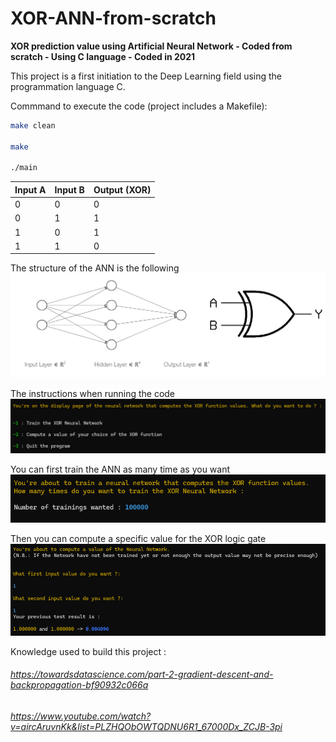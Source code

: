 # XOR-ANN-from-scratch
**XOR prediction value using Artificial Neural Network - Coded from scratch - Using C language - Coded in 2021** 

This project is a first initiation to the Deep Learning field using the programmation language C. 

Commmand to execute the code (project includes a Makefile): 
```bash
make clean

make

./main
```

| Input A | Input B | Output (XOR) |
|---------|---------|--------------|
|    0    |    0    |      0       |
|    0    |    1    |      1       |
|    1    |    0    |      1       |
|    1    |    1    |      0       |

The structure of the ANN is the following
![ANN structure](images/ANN_structure.PNG)


The instructions when running the code
![Instructions](images/Instructions.PNG)



You can first train the ANN as many time as you want 
![Trainig instructions](images/Training.PNG)



Then you can compute a specific value for the XOR logic gate 
![Test instructions](images/Test.PNG)




Knowledge used to build this project : 
###### https://towardsdatascience.com/part-2-gradient-descent-and-backpropagation-bf90932c066a
###### https://www.youtube.com/watch?v=aircAruvnKk&list=PLZHQObOWTQDNU6R1_67000Dx_ZCJB-3pi

